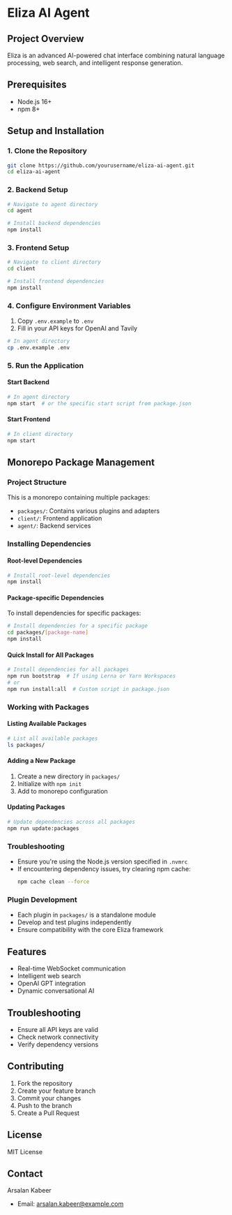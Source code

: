 # Eliza AI Agent

## Project Overview
Eliza is an advanced AI-powered chat interface combining natural language processing, web search, and intelligent response generation.

## Prerequisites
- Node.js 16+
- npm 8+

## Setup and Installation

### 1. Clone the Repository
```bash
git clone https://github.com/yourusername/eliza-ai-agent.git
cd eliza-ai-agent
```

### 2. Backend Setup
```bash
# Navigate to agent directory
cd agent

# Install backend dependencies
npm install
```

### 3. Frontend Setup
```bash
# Navigate to client directory
cd client

# Install frontend dependencies
npm install
```

### 4. Configure Environment Variables
1. Copy `.env.example` to `.env`
2. Fill in your API keys for OpenAI and Tavily
```bash
# In agent directory
cp .env.example .env
```

### 5. Run the Application

#### Start Backend
```bash
# In agent directory
npm start  # or the specific start script from package.json
```

#### Start Frontend
```bash
# In client directory
npm start
```

## Monorepo Package Management

### Project Structure
This is a monorepo containing multiple packages:
- `packages/`: Contains various plugins and adapters
- `client/`: Frontend application
- `agent/`: Backend services

### Installing Dependencies

#### Root-level Dependencies
```bash
# Install root-level dependencies
npm install
```

#### Package-specific Dependencies
To install dependencies for specific packages:
```bash
# Install dependencies for a specific package
cd packages/[package-name]
npm install
```

#### Quick Install for All Packages
```bash
# Install dependencies for all packages
npm run bootstrap  # If using Lerna or Yarn Workspaces
# or
npm run install:all  # Custom script in package.json
```

### Working with Packages

#### Listing Available Packages
```bash
# List all available packages
ls packages/
```

#### Adding a New Package
1. Create a new directory in `packages/`
2. Initialize with `npm init`
3. Add to monorepo configuration

#### Updating Packages
```bash
# Update dependencies across all packages
npm run update:packages
```

### Troubleshooting
- Ensure you're using the Node.js version specified in `.nvmrc`
- If encountering dependency issues, try clearing npm cache:
  ```bash
  npm cache clean --force
  ```

### Plugin Development
- Each plugin in `packages/` is a standalone module
- Develop and test plugins independently
- Ensure compatibility with the core Eliza framework

## Features
- Real-time WebSocket communication
- Intelligent web search
- OpenAI GPT integration
- Dynamic conversational AI

## Troubleshooting
- Ensure all API keys are valid
- Check network connectivity
- Verify dependency versions

## Contributing
1. Fork the repository
2. Create your feature branch
3. Commit your changes
4. Push to the branch
5. Create a Pull Request

## License
MIT License

## Contact
Arsalan Kabeer
- Email: arsalan.kabeer@example.com
